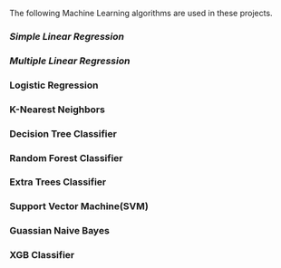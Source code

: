 The following Machine Learning algorithms are used in these projects.
### *Simple Linear Regression*
### *Multiple Linear Regression*
### **Logistic Regression**
### **K-Nearest Neighbors**
### **Decision Tree Classifier**
### **Random Forest Classifier**
### **Extra Trees Classifier**
### **Support Vector Machine(SVM)**
### **Guassian Naive Bayes**
### **XGB Classifier**

